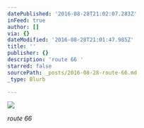 ```yaml
---
datePublished: '2016-08-28T21:02:07.283Z'
inFeed: true
author: []
via: {}
dateModified: '2016-08-28T21:01:47.985Z'
title: ''
publisher: {}
description: 'route 66 '
starred: false
sourcePath: _posts/2016-08-28-route-66.md
_type: Blurb

---
```

![](https://the-grid-user-content.s3-us-west-2.amazonaws.com/57a47e3c-d9af-4708-9240-9787aa072e03.jpg)

_route 66_